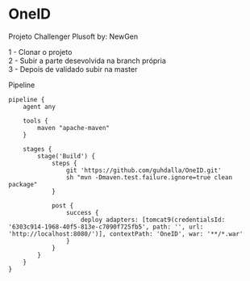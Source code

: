 # OneID
Projeto Challenger Plusoft by: NewGen

1 - Clonar o projeto </br>
2 - Subir a parte desevolvida na branch própria </br>
3 - Depois de validado subir na master </br>

Pipeline
```
pipeline {
    agent any

    tools {
        maven "apache-maven"
    }

    stages {
        stage('Build') {
            steps {
                git 'https://github.com/guhdalla/OneID.git'
                sh "mvn -Dmaven.test.failure.ignore=true clean package"
            }

            post {
                success {
                    deploy adapters: [tomcat9(credentialsId: '6303c914-1968-40f5-813e-c7090f725fb5', path: '', url: 'http://localhost:8080/')], contextPath: 'OneID', war: '**/*.war'
                }
            }
        }
    }
}
```
